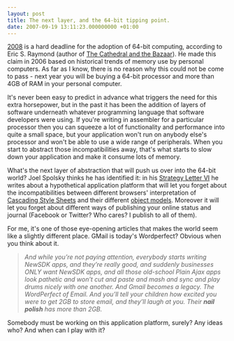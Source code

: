 ```yaml
---
layout: post
title: The next layer, and the 64-bit tipping point.
date: 2007-09-19 13:11:23.000000000 +01:00
---
```

<a href="http://www.catb.org/~esr/writings/world-domination/world-domination-201.html">2008</a> is a hard deadline for the adoption of 64-bit computing, according to Eric S. Raymond (author of <a href="http://www.catb.org/~esr/writings/cathedral-bazaar/">The Cathedral and the Bazaar</a>). He made this claim in 2006 based on historical trends of memory use by personal computers. As far as I know, there is no reason why this could not be come to pass - next year you will be buying a 64-bit processor and more than 4GB of RAM in your personal computer.

It's never been easy to predict in advance what triggers the need for this extra horsepower, but in the past it has been the addition of layers of software underneath whatever programming language that software developers were using. If you're writing in assembler for a particular processor then you can squeeze a lot of functionality and performance into quite a small space, but your application won't run on anybody else's processor and won't be able to use a wide range of peripherals. When you start to abstract those incompatibilities away, that's what starts to slow down your application and make it consume lots of memory.

What's the next layer of abstraction that will push us over into the 64-bit world? Joel Spolsky thinks he has identified it: in his <a href="http://www.joelonsoftware.com/items/2007/09/18.html">Strategy Letter VI</a> he writes about a hypothetical application platform that will let you forget about the incompatibilities between different browsers' interpretation of <a href="http://en.wikipedia.org/wiki/CSS">Cascading Style Sheets</a> and their different <a href="http://en.wikipedia.org/wiki/Document_Object_Model">object models</a>. Moreover it will let you forget about different ways of publishing your online status and journal (Facebook or Twitter? Who cares? I publish to all of them).

For me, it's one of those eye-opening articles that makes the world seem like a slightly different place. GMail is today's Wordperfect? Obvious when you think about it.
<blockquote><em>And while you’re not paying attention, everybody starts writing NewSDK apps, and they’re really good, and suddenly businesses ONLY want NewSDK apps, and all those old-school Plain Ajax apps look pathetic and won’t cut and paste and mash and sync and play drums nicely with one another. And Gmail becomes a legacy. The WordPerfect of Email. And you’ll tell your children how excited you were to get 2GB to store email, and they’ll laugh at you. Their <strong>nail polish</strong> has more than 2GB.</em></blockquote>
Somebody must be working on this application platform, surely? Any ideas who? And when can I play with it?
